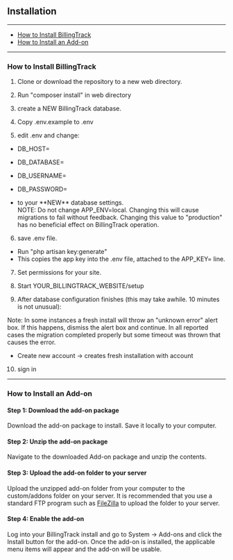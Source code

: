 Installation
---

---

-   [How to Install BillingTrack](#how-to-install-billingtrack)
-   [How to Install an Add-on](#how-to-install-an-add-on)

---

<a id="how-to-install-billingtrack"></a>
### How to Install BillingTrack

1. Clone or download the repository to a new web directory.

2. Run "composer install" in web directory

3. create a NEW BillingTrack database.

4. Copy .env.example to .env

5. edit .env and change:

-   DB\_HOST=
-   DB\_DATABASE=
-   DB\_USERNAME=
-   DB\_PASSWORD=

- to your \*\*NEW\*\* database settings.  
  NOTE: Do not change APP_ENV=local. Changing this will cause migrations to fail without feedback. Changing this value to "production" has no beneficial effect on BillingTrack operation.
6. save .env file.

-   Run "php artisan key:generate"
-   This copies the app key into the .env file, attached to the APP_KEY= line.


7. Set permissions for your site.

8. Start YOUR\_BILLINGTRACK\_WEBSITE/setup

9. After database configuration finishes (this may take awhile. 10 minutes is not unusual):

Note: In some instances a fresh install will throw an "unknown error" alert box. If this happens, dismiss the alert box and continue. In all reported cases the migration completed properly but some timeout was thrown that causes the error.

- Create new account -&gt; creates fresh installation with account


10. sign in

---

<a id="how-to-install-an-add-on"></a>
### How to Install an Add-on

#### Step 1: Download the add-on package

Download the add-on package to install. Save it locally to your
computer.

#### Step 2: Unzip the add-on package

Navigate to the downloaded Add-on package and unzip the contents.

#### Step 3: Upload the add-on folder to your server

Upload the unzipped add-on folder from your computer to the
custom/addons folder on your server. It is recommended that you use a
standard FTP program such as
[FileZilla](https://filezilla-project.org/download.php?type=client) to
upload the folder to your server.

#### Step 4: Enable the add-on

Log into your BillingTrack install and go to System -&gt; Add-ons and
click the Install button for the add-on. Once the add-on is installed,
the applicable menu items will appear and the add-on will be usable.
